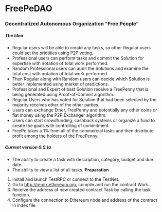 # FreePeDAO
### Decentralized Autonomous Organization "Free People"


##### The Idea
- Regular users will be able to create any tasks, so other Regular users could set the priotities using P2P voting. 
- Professional users can perform tasks and commit the Solution for expertise with notation of total work performed. 
- Random Professional users can audit the Solutions and examine the total cost with notation of total work performed. 
- Then Regular along with Random users can decide which Solution is better implemented using market of predictions. 
- Professional and Expert of best Solution receive a FreePenny that is being generated using Proof-of-Commit algorithm.
- Regular Users who has voted for Solution that had been selected by the majority receives ether of the other parties.
- Users can exchange Ether, FreePenny and potentially any other coins or fiat money using the P2P Exchanger algorithm.
- Users can start crowdfunding, cashback systems or organize a fund to create the goals with controlling of commitment.
- FreePe takes a 1% from all of the commercial tasks and then distribute profit among the holders of the FreePenny.

##### Current version 0.0.1a
- The ability to create a task with description, category, budget and due date.
- The ability to view a list of all tasks.
**Preparation**
1. Install and launch TestRPC or connect to the TestNet.
2. Go to http://remix.ethereum.org, compile and run the contract Work.
3. Receive the address of new created contract Task by calling the task function.
4. Configure the connection to Ethereum node and address of the contract in index file.
